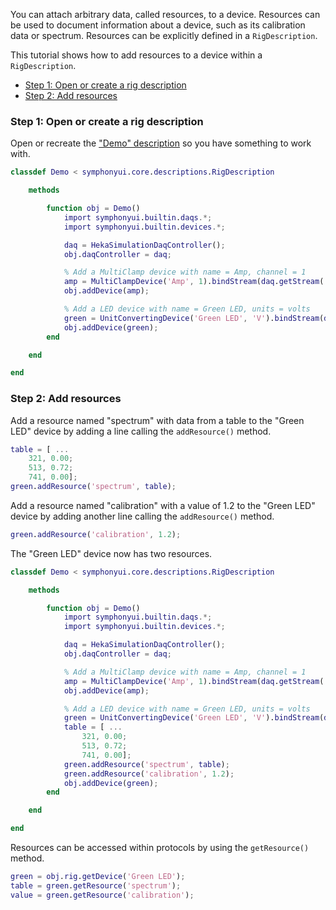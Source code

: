 You can attach arbitrary data, called resources, to a device. Resources can be used to document information about a device, such as its calibration data or spectrum. Resources can be explicitly defined in a `RigDescription`.

This tutorial shows how to add resources to a device within a `RigDescription`.

- [Step 1: Open or create a rig description](#step-1-open-or-create-a-rig-description)
- [Step 2: Add resources](#step-2-add-resources)

### Step 1: Open or create a rig description
Open or recreate the ["Demo" description](Write-a-Rig-Description) so you have something to work with.

```matlab
classdef Demo < symphonyui.core.descriptions.RigDescription

    methods

        function obj = Demo()
            import symphonyui.builtin.daqs.*;
            import symphonyui.builtin.devices.*;

            daq = HekaSimulationDaqController();
            obj.daqController = daq;

            % Add a MultiClamp device with name = Amp, channel = 1
            amp = MultiClampDevice('Amp', 1).bindStream(daq.getStream('ANALOG_OUT.0')).bindStream(daq.getStream('ANALOG_IN.0'));
            obj.addDevice(amp);

            % Add a LED device with name = Green LED, units = volts
            green = UnitConvertingDevice('Green LED', 'V').bindStream(daq.getStream('ANALOG_OUT.1'));
            obj.addDevice(green);
        end

    end

end
```

### Step 2: Add resources
Add a resource named "spectrum" with data from a table to the "Green LED" device by adding a line calling the `addResource()` method.

```matlab
table = [ ...
    321, 0.00;
    513, 0.72;
    741, 0.00];
green.addResource('spectrum', table);
```

Add a resource named "calibration" with a value of 1.2 to the "Green LED" device by adding another line calling the `addResource()` method.

```matlab
green.addResource('calibration', 1.2);
```

The "Green LED" device now has two resources.

```matlab
classdef Demo < symphonyui.core.descriptions.RigDescription

    methods

        function obj = Demo()
            import symphonyui.builtin.daqs.*;
            import symphonyui.builtin.devices.*;

            daq = HekaSimulationDaqController();
            obj.daqController = daq;

            % Add a MultiClamp device with name = Amp, channel = 1
            amp = MultiClampDevice('Amp', 1).bindStream(daq.getStream('ANALOG_OUT.0')).bindStream(daq.getStream('ANALOG_IN.0'));
            obj.addDevice(amp);

            % Add a LED device with name = Green LED, units = volts
            green = UnitConvertingDevice('Green LED', 'V').bindStream(daq.getStream('ANALOG_OUT.1'));
            table = [ ...
                321, 0.00;
                513, 0.72;
                741, 0.00];
            green.addResource('spectrum', table);
            green.addResource('calibration', 1.2);
            obj.addDevice(green);
        end

    end

end
```

Resources can be accessed within protocols by using the `getResource()` method.

```matlab
green = obj.rig.getDevice('Green LED');
table = green.getResource('spectrum');
value = green.getResource('calibration');
```
